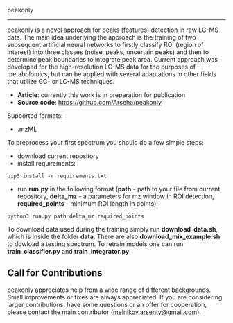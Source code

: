 peakonly
________

peakonly is a novel approach for peaks (features) detection in raw LC-MS data. The main idea underlying the approach is the training of two subsequent artificial neural networks to firstly classify ROI (region of interest) into three classes (noise, peaks, uncertain peaks) and then to determine peak boundaries to integrate peak area. Current approach was developed for the high-resolution LC-MS data for the purposes of metabolomics, but can be applied with several adaptations in other fields that utilize GC- or LC-MS techniques.

- **Article**: currently this work is in preparation for publication
- **Source code**: https://github.com/Arseha/peakonly


Supported formats: 

- .mzML

To preprocess your first spectrum you should do a few simple steps:

- download current repository
- install requirements: 
```
pip3 install -r requirements.txt
```
- run **run.py** in the following format (**path** - path to your file from current repository, **delta_mz** - a parameters for mz window in ROI detection, **required_points** - minimum ROI length in points):
```
python3 run.py path delta_mz required_points
```

To download data used during the training simply run **download_data.sh**, which is inside the folder **data**. There are also **download_mix_example.sh** to dowload a testing spectrum. 
To retrain models one can run **train_classifier.py** and **train_integrator.py**


Call for Contributions
----------------------

peakonly appreciates help from a wide range of different backgrounds.
Small improvements or fixes are always appreciated.
If you are considering larger contributions, have some questions or an offer for cooperation,
please contact the main contributor (melnikov.arsenty@gmail.com).



